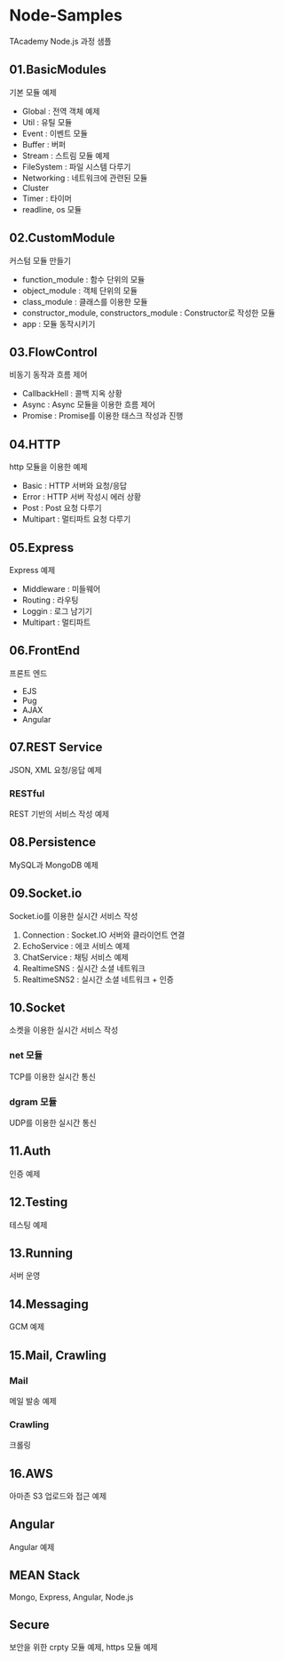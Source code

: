 # Node-Samples
TAcademy Node.js 과정 샘플

## 01.BasicModules
기본 모듈 예제

- Global : 전역 객체 예제
- Util : 유틸 모듈
- Event : 이벤트 모듈
- Buffer : 버퍼
- Stream : 스트림 모듈 예제
- FileSystem : 파일 시스템 다루기
- Networking : 네트워크에 관련된 모듈
- Cluster
- Timer : 타이머
- readline, os 모듈 

## 02.CustomModule
커스텀 모듈 만들기
- function_module : 함수 단위의 모듈
- object_module : 객체 단위의 모듈
- class_module : 클래스를 이용한 모듈
- constructor_module, constructors_module : Constructor로 작성한 모듈
- app : 모듈 동작시키기

## 03.FlowControl
비동기 동작과 흐름 제어

- CallbackHell : 콜백 지옥 상황
- Async : Async 모듈을 이용한 흐름 제어 
- Promise : Promise를 이용한 태스크 작성과 진행

## 04.HTTP
http 모듈을 이용한 예제

- Basic : HTTP 서버와 요청/응답
- Error : HTTP 서버 작성시 에러 상황
- Post : Post 요청 다루기
- Multipart : 멀티파트 요청 다루기

## 05.Express
Express 예제

- Middleware : 미들웨어
- Routing : 라우팅
- Loggin : 로그 남기기
- Multipart : 멀티파트

## 06.FrontEnd
프론트 엔드

- EJS
- Pug
- AJAX
- Angular

## 07.REST Service
JSON, XML 요청/응답 예제

### RESTful
REST 기반의 서비스 작성 예제

## 08.Persistence
MySQL과 MongoDB 예제

## 09.Socket.io
Socket.io를 이용한 실시간 서비스 작성

1. Connection : Socket.IO 서버와 클라이언트 연결
1. EchoService : 에코 서비스 예제
1. ChatService : 채팅 서비스 예제
1. RealtimeSNS : 실시간 소셜 네트워크
1. RealtimeSNS2 : 실시간 소셜 네트워크 + 인증

## 10.Socket
소켓을 이용한 실시간 서비스 작성

### net 모듈
TCP를 이용한 실시간 통신

### dgram 모듈
UDP를 이용한 실시간 통신

## 11.Auth
인증 예제

## 12.Testing
테스팅 예제

## 13.Running
서버 운영

## 14.Messaging
GCM 예제

## 15.Mail, Crawling

### Mail
메일 발송 예제

### Crawling
크롤링

## 16.AWS
아마존 S3 업로드와 접근 예제

## Angular
Angular 예제

## MEAN Stack
Mongo, Express, Angular, Node.js  

## Secure
보안을 위한 crpty 모듈 예제, https 모듈 예제
















